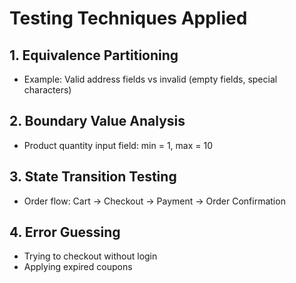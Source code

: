 # Testing Techniques Applied

## 1. Equivalence Partitioning
- Example: Valid address fields vs invalid (empty fields, special characters)

## 2. Boundary Value Analysis
- Product quantity input field: min = 1, max = 10

## 3. State Transition Testing
- Order flow: Cart → Checkout → Payment → Order Confirmation

## 4. Error Guessing
- Trying to checkout without login
- Applying expired coupons
